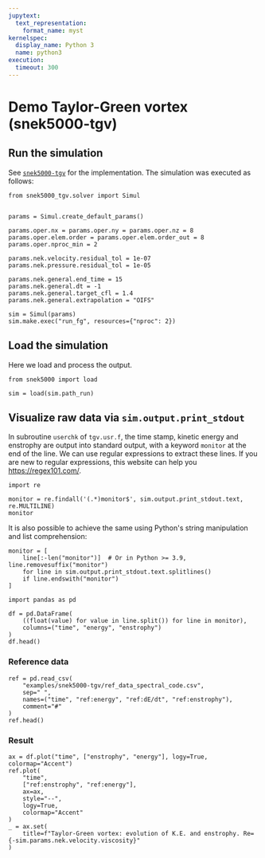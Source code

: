 ```yaml
---
jupytext:
  text_representation:
    format_name: myst
kernelspec:
  display_name: Python 3
  name: python3
execution:
  timeout: 300
---
```


<!-- #region tags=[] -->

# Demo Taylor-Green vortex (snek5000-tgv)

## Run the simulation

See [`snek5000-tgv`](https://github.com/snek5000/snek5000/tree/main/docs/examples/snek5000-tgv) for the implementation. The simulation was executed as follows:

```{code-cell}
from snek5000_tgv.solver import Simul


params = Simul.create_default_params()

params.oper.nx = params.oper.ny = params.oper.nz = 8
params.oper.elem.order = params.oper.elem.order_out = 8
params.oper.nproc_min = 2

params.nek.velocity.residual_tol = 1e-07
params.nek.pressure.residual_tol = 1e-05

params.nek.general.end_time = 15
params.nek.general.dt = -1
params.nek.general.target_cfl = 1.4
params.nek.general.extrapolation = "OIFS"

sim = Simul(params)
sim.make.exec("run_fg", resources={"nproc": 2})
```

## Load the simulation

Here we load and process the output.
<!-- #endregion -->

```{code-cell}
from snek5000 import load

sim = load(sim.path_run)
```

## Visualize raw data via ``sim.output.print_stdout``

In subroutine `userchk` of `tgv.usr.f`, the time stamp, kinetic energy and enstrophy are output into standard output, with a keyword `monitor` at the end of the line. We can use regular expressions to extract these lines. If you are new to regular expressions, this website can help you <https://regex101.com/>.

```{code-cell}
import re

monitor = re.findall('(.*)monitor$', sim.output.print_stdout.text, re.MULTILINE)
monitor
```

It is also possible to achieve the same using Python's string manipulation and list comprehension:

```{code-cell}
monitor = [
    line[:-len("monitor")]  # Or in Python >= 3.9, line.removesuffix("monitor")
    for line in sim.output.print_stdout.text.splitlines()
    if line.endswith("monitor")
]
```

```{code-cell}
import pandas as pd

df = pd.DataFrame(
    ((float(value) for value in line.split()) for line in monitor),
    columns=("time", "energy", "enstrophy")
)
df.head()
```

### Reference data

```{code-cell}
ref = pd.read_csv(
    "examples/snek5000-tgv/ref_data_spectral_code.csv",
    sep=" ",
    names=("time", "ref:energy", "ref:dE/dt", "ref:enstrophy"),
    comment="#"
)
ref.head()
```

### Result

```{code-cell} tags=[]
ax = df.plot("time", ["enstrophy", "energy"], logy=True, colormap="Accent")
ref.plot(
    "time",
    ["ref:enstrophy", "ref:energy"],
    ax=ax,
    style="--",
    logy=True,
    colormap="Accent"
)
_ = ax.set(
    title=f"Taylor-Green vortex: evolution of K.E. and enstrophy. Re={-sim.params.nek.velocity.viscosity}"
)
```
